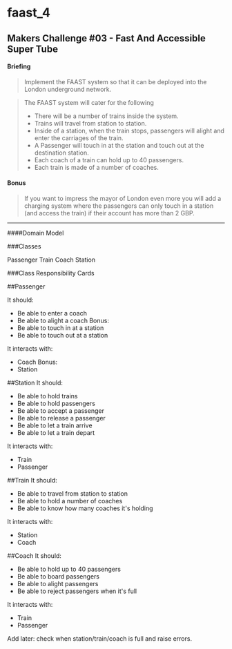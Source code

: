 faast_4
=======

Makers Challenge #03 - Fast And Accessible Super Tube
-----------------------------------------------------

#### Briefing
> Implement the FAAST system so that it can be 
> deployed into the London underground network.

> The FAAST system will cater for the following
> - There will be a number of trains inside the system.
> - Trains will travel from station to station.
> - Inside of a station, when the train stops, passengers will 
> alight and enter the carriages of the train.
> - A Passenger will touch in at the station and touch out at the destination station.
> - Each coach of a train can hold up to 40 passengers.
> - Each train is made of a number of coaches.

#### Bonus
> If you want to impress the mayor of London even more you will add a 
> charging system where the passengers can only touch in a station 
> (and access the train) if their account has more than 2 GBP.

---

####Domain Model

###Classes

Passenger
Train
Coach
Station

###Class Responsibility Cards

##Passenger

It should:
- Be able to enter a coach
- Be able to alight a coach
Bonus:
- Be able to touch in at a station
- Be able to touch out at a station

It interacts with:
- Coach
Bonus:
- Station

##Station
It should:
- Be able to hold trains
- Be able to hold passengers
- Be able to accept a passenger
- Be able to release a passenger
- Be able to let a train arrive
- Be able to let a train depart

It interacts with:
- Train
- Passenger

##Train
It should:
- Be able to travel from station to station
- Be able to hold a number of coaches
- Be able to know how many coaches it's holding

It interacts with:
- Station
- Coach

##Coach
It should:
- Be able to hold up to 40 passengers
- Be able to board passengers
- Be able to alight passengers
- Be able to reject passengers when it's full

It interacts with:
- Train
- Passenger

Add later: check when station/train/coach is full and raise errors.